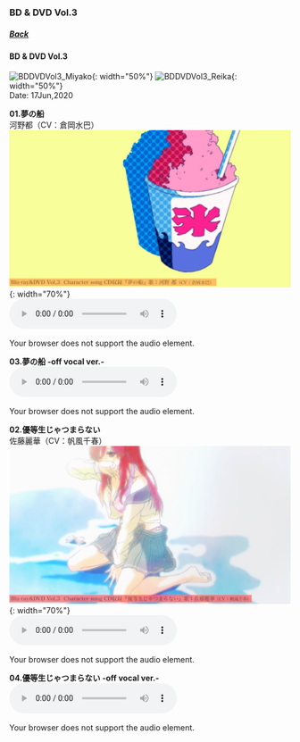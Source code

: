 ### BD & DVD Vol.3
##### [Back](Music_List.md)

#### BD & DVD Vol.3
![BDDVDVol3_Miyako](../../Img/Music/BDDVDVol3_MiyakoCover.png){: width="50%"}
![BDDVDVol3_Reika](../../Img/Music/BDDVDVol3_ReikaCover.png){: width="50%"}  
Date: 17Jun,2020  

**01.夢の船**  
河野都（CV：倉岡水巴）  
![夢の船](../../Img/Music/BDDVDVol3_Miyako.PNG){: width="70%"}  
<audio controls="controls">
  <source type="audio/mp3" src="../../Music/Character%20Songs/01.夢の船.mp3"></source>
  <p>Your browser does not support the audio element.</p>
</audio>

**03.夢の船 -off vocal ver.-**  
<audio controls="controls">
  <source type="audio/mp3" src="../../Music/Character%20Songs/03.夢の船%20-off%20vocal%20ver.-%20.mp3"></source>
  <p>Your browser does not support the audio element.</p>
</audio>

**02.優等生じゃつまらない**  
佐藤麗華（CV：帆風千春）  
![優等生じゃつまらない](../../Img/Music/BDDVDVol3_Reika.PNG){: width="70%"}  
<audio controls="controls">
  <source type="audio/mp3" src="../../Music/Character%20Songs/02.優等生じゃつまらない.mp3"></source>
  <p>Your browser does not support the audio element.</p>
</audio>

**04.優等生じゃつまらない -off vocal ver.-**  
<audio controls="controls">
  <source type="audio/mp3" src="../../Music/Character%20Songs/04.優等生じゃつまらない%20-off%20vocal%20ver.-%20.mp3"></source>
  <p>Your browser does not support the audio element.</p>
</audio>
